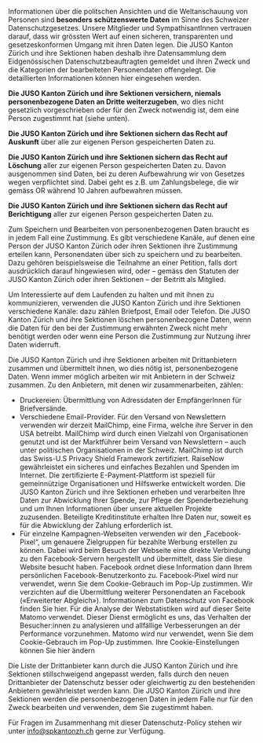 Informationen über die politschen Ansichten und die Weltanschauung von Personen sind **besonders schützenswerte Daten** im Sinne des Schweizer Datenschutzgesetzes. Unsere Mitglieder und SympathisantInnen vertrauen darauf, dass wir grössten Wert auf einen sicheren, transparenten und gesetzeskonformen Umgang mit ihren Daten legen. Die JUSO Kanton Zürich und ihre Sektionen haben deshalb ihre Datensammlung dem Eidgenössischen Datenschutzbeauftragten gemeldet und ihren Zweck und die Kategorien der bearbeiteten Personendaten offengelegt. Die detaillierten Informationen können hier eingesehen werden.

**Die JUSO Kanton Zürich und ihre Sektionen versichern, niemals personenbezogene Daten an Dritte weiterzugeben**, wo dies nicht gesetzlich vorgeschrieben oder für den Zweck notwendig ist, dem eine Person zugestimmt hat (siehe unten).

**Die JUSO Kanton Zürich und ihre Sektionen sichern das Recht auf Auskunft** über alle zur eigenen Person gespeicherten Daten zu.

**Die JUSO Kanton Zürich und ihre Sektionen sichern das Recht auf Löschung** aller zur eigenen Person gespeicherten Daten zu. Davon ausgenommen sind Daten, bei zu deren Aufbewahrung wir von Gesetzes wegen verpflichtet sind. Dabei geht es z.B. um Zahlungsbelege, die wir gemäss OR während 10 Jahren aufbewahren müssen.

**Die JUSO Kanton Zürich und ihre Sektionen sichern das Recht auf Berichtigung** aller zur eigenen Person gespeicherten Daten zu.

Zum Speichern und Bearbeiten von personenbezogenen Daten braucht es in jedem Fall eine Zustimmung. Es gibt verschiedene Kanäle, auf denen eine Person der JUSO Kanton Zürich oder ihren Sektionen ihre Zustimmung erteilen kann, Personendaten über sich zu speichern und zu bearbeiten. Dazu gehören beispielsweise die Teilnahme an einer Petition, falls dort ausdrücklich darauf hingewiesen wird, oder – gemäss den Statuten der JUSO Kanton Zürich oder ihren Sektionen – der Beitritt als Mitglied.

Um Interessierte auf dem Laufenden zu halten und mit ihnen zu kommunizieren, verwenden die JUSO Kanton Zürich und ihre Sektionen verschiedene Kanäle: dazu zählen Briefpost, Email oder Telefon. Die JUSO Kanton Zürich und ihre Sektionen löschen personenbezogene Daten, wenn die Daten für den bei der Zustimmung erwähnten Zweck nicht mehr benötigt werden oder wenn eine Person die Zustimmung zur Nutzung ihrer Daten widerruft.

Die JUSO Kanton Zürich und ihre Sektionen arbeiten mit Drittanbietern zusammen und übermittelt ihnen, wo dies nötig ist, personenbezogene Daten. Wenn immer möglich arbeiten wir mit Anbietern in der Schweiz zusammen. Zu den Anbietern, mit denen wir zusammenarbeiten, zählen:

- Druckereien: Übermittlung von Adressdaten der EmpfängerInnen für Briefversände.
- Verschiedene Email-Provider. Für den Versand von Newslettern verwenden wir derzeit MailChimp, eine Firma, welche ihre Server in den USA betreibt. MailChimp wird durch einen Vielzahl von Organisationen genutzt und ist der Marktführer beim Versand von Newslettern – auch unter politischen Organisationen in der Schweiz. MailChimp ist durch das Swiss-U.S Privacy Shield Framework zertifiziert.
RaiseNow gewährleistet ein sicheres und einfaches Bezahlen und Spenden im Internet. Die zertifizierte E-Payment-Plattform ist speziell für gemeinnützige Organisationen und Hilfswerke entwickelt worden. Die JUSO Kanton Zürich und ihre Sektionen erheben und verarbeiten Ihre Daten zur Abwicklung Ihrer Spende, zur Pflege der Spenderbeziehung und um Ihnen Informationen über unsere aktuellen Projekte zuzusenden. Beteiligte Kreditinstitute erhalten Ihre Daten nur, soweit es für die Abwicklung der Zahlung erforderlich ist.
- Für einzelne Kampagnen-Webseiten verwenden wir den „Facebook-Pixel“, um genauere Zielgruppen für bezahlte Werbung erstellen zu können. Dabei wird beim Besuch der Webseite eine direkte Verbindung zu den Facebook-Servern hergestellt und übermittelt, dass Sie diese Website besucht haben. Facebook ordnet diese Information dann Ihrem persönlichen Facebook-Benutzerkonto zu. Facebook-Pixel wird nur verwendet, wenn Sie dem Cookie-Gebrauch im Pop-Up zustimmen. Wir verzichten auf die Übermittlung weiterer Personendaten an Facebook («Erweiterter Abgleich»). Informationen zum Datenschutz von Facebook finden Sie hier.
Für die Analyse der Webstatistiken wird auf dieser Seite Matomo verwendet. Dieser Dienst ermöglicht es uns, das Verhalten der Besucher:innen zu analysieren und allfällige Verbesserungen an der Performance vorzunehmen. Matomo wird nur verwendet, wenn Sie dem Cookie-Gebrauch im Pop-Up zustimmen.
Ihre Cookie-Einstellungen können Sie hier ändern

Die Liste der Drittanbieter kann durch die JUSO Kanton Zürich und ihre Sektionen stillschweigend angepasst werden, falls durch den neuen Drittanbieter der Datenschutz besser oder gleichwertig zu den bestehenden Anbietern gewährleistet werden kann. Die JUSO Kanton Zürich und ihre Sektionen werden die personenbezogenen Daten in jedem Falle nur für den Zweck bearbeiten und verwenden, dem Sie zugestimmt haben.

Für Fragen im Zusammenhang mit dieser Datenschutz-Policy stehen wir unter info@spkantonzh.ch gerne zur Verfügung.